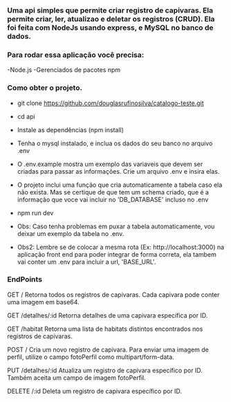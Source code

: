 ### Uma api simples que permite criar registro de capivaras. Ela permite criar, ler, atualizao e deletar os registros (CRUD). Ela foi feita com NodeJs usando express, e MySQL no banco de dados.

### Para rodar essa aplicação você precisa:

-Node.js
-Gerenciados de pacotes npm

### Como obter o projeto.

- git clone https://github.com/douglasrufinosilva/catalogo-teste.git
- cd api
- Instale as dependências (npm install)
- Tenha o mysql instalado, e inclua os dados do seu banco no arquivo .env
- O .env.example mostra um exemplo das variaveis que devem ser criadas para passar as informações. Crie um arquivo .env e insira elas.
- O projeto inclui uma função que cria automaticamente a tabela caso ela não exista. Mas se certique de que tem um schema criado, que é a informação que voce vai incluir no 'DB_DATABASE' incluso no .env
- npm run dev

- Obs: Caso tenha problemas em puxar a tabela automaticamente, vou deixar um exemplo da tabela no .env.

- Obs2: Lembre se de colocar a mesma rota (Ex: http://localhost:3000) na aplicação front end para poder integrar de forma correta, ela tambem vai conter um .env para incluir a url, 'BASE_URL'.

### EndPoints

GET /
Retorna todos os registros de capivaras. Cada capivara pode conter uma imagem em base64.

GET /detalhes/:id
Retorna detalhes de uma capivara específica por ID.

GET /habitat
Retorna uma lista de habitats distintos encontrados nos registros de capivaras.

POST /
Cria um novo registro de capivara. Para enviar uma imagem de perfil, utilize o campo fotoPerfil como multipart/form-data.

PUT /detalhes/:id
Atualiza um registro de capivara específico por ID. Também aceita um campo de imagem fotoPerfil.

DELETE /:id
Deleta um registro de capivara específico por ID.

